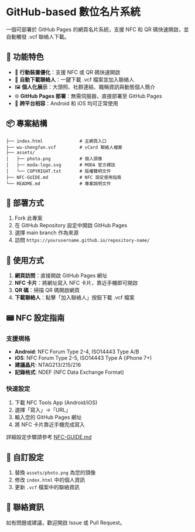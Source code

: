 # GitHub-based 數位名片系統

一個可部署於 GitHub Pages 的網頁名片系統，支援 NFC 和 QR 碼快速開啟，並自動觸發 .vcf 聯絡人下載。

## 🎯 功能特色

- 📱 **行動裝置優化**：支援 NFC 或 QR 碼快速開啟
- 📇 **自動下載聯絡人**：一鍵下載 .vcf 檔案並加入聯絡人
- 🖼 **個人化展示**：大頭照、社群連結、職稱資訊與動態個人簡介
- 🌐 **GitHub Pages 部署**：無需伺服器，直接部署至 GitHub Pages
- 📱 **跨平台相容**：Android 和 iOS 均可正常使用

## 📦 專案結構

```
├── index.html              # 主網頁入口
├── wu-shengfan.vcf         # vCard 聯絡人檔案
├── assets/
│   ├── photo.png           # 個人頭像
│   ├── moda-logo.svg       # MODA 官方標誌
│   └── COPYRIGHT.txt       # 版權聲明文件
├── NFC-GUIDE.md            # NFC 設定使用指南
└── README.md               # 專案說明文件
```

## 🚀 部署方式

1. Fork 此專案
2. 在 GitHub Repository 設定中開啟 GitHub Pages
3. 選擇 main branch 作為來源
4. 訪問 `https://yourusername.github.io/repository-name/`

## 📱 使用方式

1. **網頁訪問**：直接開啟 GitHub Pages 網址
2. **NFC 卡片**：將網址寫入 NFC 卡片，靠近手機即可開啟
3. **QR 碼**：掃描 QR 碼開啟網頁
4. **下載聯絡人**：點擊「加入聯絡人」按鈕下載 .vcf 檔案

## 📟 NFC 設定指南

### 支援規格
- **Android**: NFC Forum Type 2-4, ISO14443 Type A/B
- **iOS**: NFC Forum Type 2-5, ISO14443 Type A (iPhone 7+)
- **建議晶片**: NTAG213/215/216
- **記錄格式**: NDEF (NFC Data Exchange Format)

### 快速設定
1. 下載 NFC Tools App (Android/iOS)
2. 選擇「寫入」→「URL」
3. 輸入您的 GitHub Pages 網址
4. 將 NFC 卡片靠近手機完成寫入

詳細設定步驟請參考 [NFC-GUIDE.md](NFC-GUIDE.md)

## 🔧 自訂設定

1. 替換 `assets/photo.png` 為您的頭像
2. 修改 `index.html` 中的個人資訊
3. 更新 `.vcf` 檔案中的聯絡資訊

## 📧 聯絡資訊

如有問題或建議，歡迎開啟 Issue 或 Pull Request。